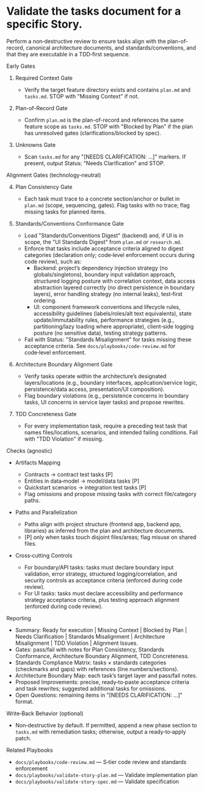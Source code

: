 # Validate the tasks document for a specific Story.

Perform a non‑destructive review to ensure tasks align with the plan-of-record,
canonical architecture documents, and standards/conventions, and that they are
executable in a TDD‑first sequence.

Early Gates

1. Required Context Gate
   - Verify the target feature directory exists and contains `plan.md` and
     `tasks.md`. STOP with "Missing Context" if not.

2. Plan-of-Record Gate
   - Confirm `plan.md` is the plan-of-record and references the same feature
     scope as `tasks.md`. STOP with "Blocked by Plan" if the plan has unresolved
     gates (clarifications/blocked by spec).

3. Unknowns Gate
   - Scan `tasks.md` for any "[NEEDS CLARIFICATION: …]" markers. If present,
     output Status: "Needs Clarification" and STOP.

Alignment Gates (technology‑neutral)

4. Plan Consistency Gate
   - Each task must trace to a concrete section/anchor or bullet in `plan.md`
     (scope, sequencing, gates). Flag tasks with no trace; flag missing tasks
     for planned items.

5. Standards/Conventions Conformance Gate
   - Load "Standards/Conventions Digest" (backend) and, if UI is in scope, the
     "UI Standards Digest" from `plan.md` or `research.md`.
   - Enforce that tasks include acceptance criteria aligned to digest categories
     (declaration only; code‑level enforcement occurs during code review), such
     as:
     - Backend: project’s dependency injection strategy (no globals/singletons),
       boundary input validation approach, structured logging posture with
       correlation context, data access abstraction layered correctly (no direct
       persistence in boundary layers), error handling strategy (no internal
       leaks), test‑first ordering.
     - UI: component framework conventions and lifecycle rules, accessibility
       guidelines (labels/roles/alt text equivalents), state update/immutability
       rules, performance strategies (e.g., partitioning/lazy loading where
       appropriate), client‑side logging posture (no sensitive data), testing
       strategy patterns.
   - Fail with Status: "Standards Misalignment" for tasks missing these
     acceptance criteria. See `docs/playbooks/code-review.md` for code‑level
     enforcement.

6. Architecture Boundary Alignment Gate
   - Verify tasks operate within the architecture’s designated layers/locations
     (e.g., boundary interfaces, application/service logic, persistence/data
     access, presentation/UI composition).
   - Flag boundary violations (e.g., persistence concerns in boundary tasks, UI
     concerns in service layer tasks) and propose rewrites.

7. TDD Concreteness Gate
   - For every implementation task, require a preceding test task that names
     files/locations, scenarios, and intended failing conditions. Fail with "TDD
     Violation" if missing.

Checks (agnostic)

- Artifacts Mapping
  - Contracts → contract test tasks [P]
  - Entities in data‑model → model/data tasks [P]
  - Quickstart scenarios → integration test tasks [P]
  - Flag omissions and propose missing tasks with correct file/category paths.

- Paths and Parallelization
  - Paths align with project structure (frontend app, backend app, libraries) as
    inferred from the plan and architecture documents.
  - [P] only when tasks touch disjoint files/areas; flag misuse on shared files.

- Cross‑cutting Controls
  - For boundary/API tasks: tasks must declare boundary input validation, error
    strategy, structured logging/correlation, and security controls as
    acceptance criteria (enforced during code review).
  - For UI tasks: tasks must declare accessibility and performance strategy
    acceptance criteria, plus testing approach alignment (enforced during code
    review).

Reporting

- Summary: Ready for execution | Missing Context | Blocked by Plan | Needs
  Clarification | Standards Misalignment | Architecture Misalignment | TDD
  Violation | Alignment Issues.
- Gates: pass/fail with notes for Plan Consistency, Standards Conformance,
  Architecture Boundary Alignment, TDD Concreteness.
- Standards Compliance Matrix: tasks × standards categories (checkmarks and
  gaps) with references (line numbers/sections).
- Architecture Boundary Map: each task’s target layer and pass/fail notes.
- Proposed Improvements: precise, ready‑to‑paste acceptance criteria and task
  rewrites; suggested additional tasks for omissions.
- Open Questions: remaining items in "[NEEDS CLARIFICATION: …]" format.

Write‑Back Behavior (optional)

- Non‑destructive by default. If permitted, append a new phase section to
  `tasks.md` with remediation tasks; otherwise, output a ready‑to‑apply patch.

Related Playbooks

- `docs/playbooks/code-review.md` — S‑tier code review and standards enforcement
- `docs/playbooks/validate-story-plan.md` — Validate implementation plan
- `docs/playbooks/validate-story-spec.md` — Validate specification
